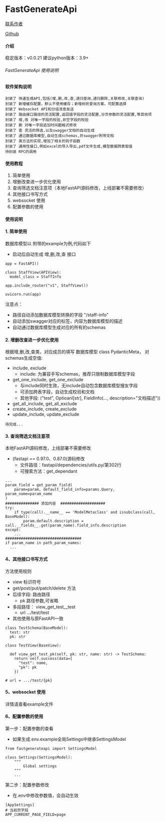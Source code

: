 
# FastGenerateApi

[联系作者](https://github.com/ShiLiangAPI)

[Github](https://github.com/ShiLiangAPI)

#### 介绍
稳定版本：v0.0.21
建议python版本：3.9+

###### FastGenerateApi 使用说明


#### 软件架构说明

```
封装了 快速生成API,包括(增,删,改,查,递归查询,递归删除,关联修改,关联查询)
封装了 新增缓存配置，默认不使用缓存；新增树状查询方案，可配置选择
封装了 Websocket API和分组消息发送
封装了 路由接口路径的灵活配置,返回值字段的灵活配置,分页参数的灵活配置,等其他项
封装了 增,改 对唯一字段的校验,非空字段的校验
封装了 删 对唯一字段追加时间戳格式修改
封装了 查 灵活的筛选,以及swagger文档的自动生成
封装了 通过数据库模型,自动生成schemas,并swagger附带文档
封装了 类方法的实现,增加了相关的钩子函数
封装了 通用性接口,例如excel的导入导出,pdf文件生成,模型数据跨表取值
待封装 RPC的调用
```

#### 使用教程

1.  简单使用
2.  增删改查进一步优化使用
3.  查询筛选文档注意项（本地FastAPI源码修改，上线部署不需要修改）
4.  其他接口书写方式
5.  websocket 使用
6.  配置参数的使用

#### 使用说明

#### 1. 简单使用

数据库模型以 附带的example为例,代码如下
- 启动后自动生成 增,删,改,查 接口
```
app = FastAPI()

class StaffView(APIView):
  model_class = StaffInfo

app.include_router("v1", StaffView())

uvicorn.run(app)
```
注意点：
- 路径自动添加数据库模型转换的字段 "/staff-info"
- 自动添加swagger对应的标签，内容为数据库模型的描述
- 自动通过数据库模型生成对应的所有的schemas

#### 2. 增删改查进一步优化使用
根据增,删,改,查类，对应成员的填写
数据库模型 class PydanticMeta， 对schemas生成空值:
- include, exclude
  - include: 为兼容手写schemas，推荐只限制数据库模型字段
- get_one_include, get_one_exclude
  - 与include同时生效，无include自动包含数据库模型搜友字段
  - 可添加跨表字段，自动生成校验和文档
  - 其他字段: ("test", Optioanl[str], FieldInfo(..., description="文档描述"))
- get_all_include, get_all_exclude
- create_include, create_exclude
- update_include, update_exclude

```
待完成...
```

#### 3. 查询筛选文档注意项
本地FastAPI源码修改，上线部署不需要修改
- (fastapi == 0.97.0、0.87.0)源码修改
    - 文件路径：fastapi/dependencies/utils.py/第302行
    - 可搜索方法：get_dependant
```
...
param_field = get_param_field(
    param=param, default_field_info=params.Query, param_name=param_name
)
############### 添加内容  ####################
try:
	if type(call).__name__ == 'ModelMetaclass' and issubclass(call, BaseModel):
	    param.default.description = call.__fields__.get(param_name).field_info.description  
except:
    ...
##################################
if param_name in path_param_names:
  ...
```

#### 4、其他接口书写方式
方法使用规则
- view 标识符号
- get/post/put/patch/delete 方法
- 后续字段: 路由路径
    - pk 路径参数,可省略
- 多段路径： view_get_test__test
    - url .../test/test
- 其他使用与原FastAPI一致
```
class TestSchema(BaseModel):
  test: str
  pk: str

class TestView(BaseView):

  def view_get_test_pk(self, pk: str, name: str) -> TestSchema:
    return self.success(data={
      "test": name,
      "pk": pk
    })

# url = .../test/{pk}
```

#### 5、websocket 使用
详情请查看example文件

#### 6、配置参数的使用
第一步：配置参数的查看
- 如果生成.env.example全局Settings中继承SettingsModel
```
from fastgenerateapi import SettingsModel

class Settings(SettingsModel):
    """
        Global settings
    """
    ...
```
第二步：配置参数修改
- 在.env中修改参数值，会自动生效
```
[AppSettings]
# 当前页字段
APP_CURRENT_PAGE_FIELD=page
```





















